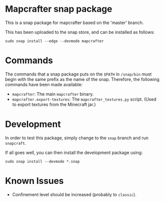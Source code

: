 Mapcrafter snap package
=======================

This is a snap package for mapcrafter based on the 'master' branch.

This has been uploaded to the snap store, and can be installed as follows:

    sudo snap install --edge --devmode mapcrafter


Commands
========

The commands that a snap package puts on the `$PATH` in `/snap/bin` must begin
with the same prefix as the name of the snap. Therefore, the following commands
have been made available:

 * `mapcrafter`: The main `mapcrafter` binary.
 * `mapcrafter.export-textures`: The `mapcrafter_textures.py` script.
   (Used to export textures from the Minecraft jar.)


Development
===========

In order to test this package, simply change to the `snap` branch and run
`snapcraft`.

If all goes well, you can then install the development package using:

    sudo snap install --devmode *.snap


Known Issues
============

 * Confinement level should be increased (probably to `classic`).
